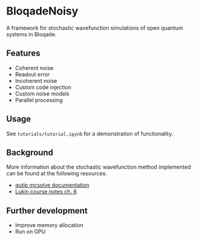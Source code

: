 # BloqadeNoisy

A framework for stochastic wavefunction simulations of open quantum systems in Bloqade.

## Features
- Coherent noise
- Readout error
- Incoherent noise
- Custom code injection
- Custom noise models
- Parallel processing

## Usage

See `tutorials/tutorial.ipynb` for a demonstration of functionality.

## Background

More information about the stochastic wavefunction method implemented can be found at the following resources:
- [qutip mcsolve documentation](https://qutip.org/docs/latest/guide/dynamics/dynamics-monte.html)
- [Lukin course notes ch. 6](https://lukin.physics.harvard.edu/files/lukin/files/physics_285b_lecture_notes.pdf)

## Further development
- Improve memory allocation
- Run on GPU
